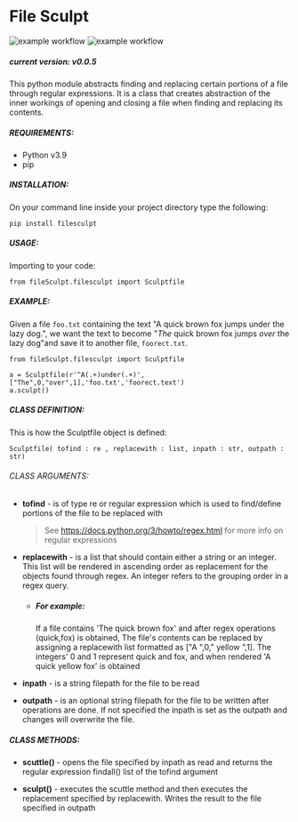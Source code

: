 # File Sculpt

![example workflow](https://github.com/juansantosgomez/filesculpt/actions/workflows/python-publish.yml/badge.svg)
![example workflow](https://github.com/juansantosgomez/filesculpt/actions/workflows/test-python-publish.yml/badge.svg)

##### current version: v0.0.5

This python module abstracts finding and replacing certain portions of a file through regular expressions. It is a class that creates abstraction of the inner workings of opening and closing a file when finding and replacing its contents.

##### REQUIREMENTS:

- Python v3.9
- pip

##### INSTALLATION:

On your command line inside your project directory type the following:

```
pip install filesculpt
```

##### USAGE:

Importing to your code:

```
from fileSculpt.filesculpt import Sculptfile
```

##### EXAMPLE:

Given a file `foo.txt` containing the text "A quick brown fox jumps under the lazy dog.", we want the text to become "_The_ quick brown fox jumps _over_ the lazy dog"and save it to another file, `foorect.txt`.

```
from fileSculpt.filesculpt import Sculptfile

a = Sculptfile(r'^A(.+)under(.+)',["The",0,"over",1],'foo.txt','foorect.text')
a.sculpt()
```

##### CLASS DEFINITION:

This is how the Sculptfile object is defined:

```
Sculptfile( tofind : re , replacewith : list, inpath : str, outpath : str)
```

###### CLASS ARGUMENTS:

- **tofind** - is of type re or regular expression which is used to find/define portions of the file to be replaced with

  > See https://docs.python.org/3/howto/regex.html for more info on regular expressions

- **replacewith** - is a list that should contain either a string or an integer. This list will be rendered in ascending order as replacement for the objects found through regex. An integer refers to the grouping order in a regex query.

  - ##### For example:

    If a file contains 'The quick brown fox' and after regex operations (quick,fox) is obtained, The file's contents can be replaced by assigning a replacewith list formatted as ["A ",0," yellow ",1]. The integers' 0 and 1 represent quick and fox, and when rendered 'A quick yellow fox' is obtained

- **inpath** - is a string filepath for the file to be read

- **outpath** - is an optional string filepath for the file to be written after operations are done. If not specified the inpath is set as the outpath and changes will overwrite the file.

##### CLASS METHODS:

- **scuttle()** - opens the file specified by inpath as read and returns the regular expression findall() list of the tofind argument

- **sculpt()** - executes the scuttle method and then executes the replacement specified by replacewith. Writes the result to the file specified in outpath
